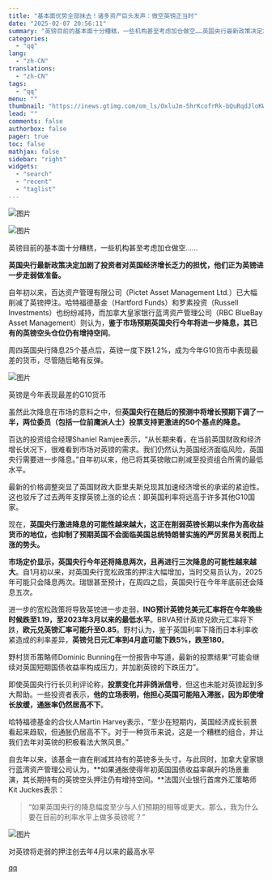 ```yaml
---
title: "基本面优势全部抹去！诸多资产巨头发声：做空英镑正当时"
date: "2025-02-07 20:56:11"
summary: "英镑目前的基本面十分糟糕，一些机构甚至考虑加仓做空……英国央行最新政策决定加剧了投资者对英国经济增长..."
categories:
  - "qq"
lang:
  - "zh-CN"
translations:
  - "zh-CN"
tags:
  - "qq"
menu: ""
thumbnail: "https://inews.gtimg.com/om_ls/OxluJm-5hrKcofrRk-bQuRqdJloKWYByzz4ZT-u3TuDmUAA_640360/0"
lead: ""
comments: false
authorbox: false
pager: true
toc: false
mathjax: false
sidebar: "right"
widgets:
  - "search"
  - "recent"
  - "taglist"
---
```


![图片](https://inews.gtimg.com/om_bt/OUgMU8UtsO4eHFkC4ONvv5iaVaoKTCOqPf74znHtJv-tgAA/641)

![图片](https://inews.gtimg.com/om_bt/OtGo0oCO4k5ScBtVbeRaEcYp3_OCCTIMFOESVubCbvT90AA/641)

英镑目前的基本面十分糟糕，一些机构甚至考虑加仓做空……

**英国央行最新政策决定加剧了投资者对英国经济增长乏力的担忧，他们正为英镑进一步走弱做准备。**

自年初以来，百达资产管理有限公司（Pictet Asset Management Ltd.）已大幅削减了英镑押注。哈特福德基金（Hartford Funds）和罗素投资（Russell Investments）也纷纷减持，而加拿大皇家银行蓝湾资产管理公司（RBC BlueBay Asset Management）则认为，**鉴于市场预期英国央行今年将进一步降息，其已有的英镑空头仓位仍有增持空间**。

周四英国央行降息25个基点后，英镑一度下跌1.2%，成为今年G10货币中表现最差的货币，尽管随后略有反弹。

![图片](https://inews.gtimg.com/om_bt/OyYvvmnsy5v6WyJzrH9bO-oY6kJSFP1SYGGjnu6Q8zaqkAA/641)

英镑是今年表现最差的G10货币

虽然此次降息在市场的意料之中，但**英国央行在随后的预测中将增长预期下调了一半，两位委员（包括一位前鹰派人士）投票支持更激进的50个基点的降息。**

百达的投资组合经理Shaniel Ramjee表示，“从长期来看，在当前英国财政和经济增长状况下，很难看到市场对英镑的需求。我们仍然认为英国经济面临风险，英国央行需要进一步降息。”自年初以来，他已将其英镑敞口削减至投资组合所需的最低水平。

最新的价格调整突显了英国财政大臣里夫斯兑现其加速经济增长的承诺的紧迫性。这也驳斥了过去两年支撑英镑上涨的论点：即英国利率将远高于许多其他G10国家。

现在，**英国央行激进降息的可能性越来越大，这正在削弱英镑长期以来作为高收益货币的地位，也抑制了预期英国不会面临美国总统特朗普实施的严厉贸易关税而上涨的势头。**

**市场定价显示，英国央行今年还将降息两次，且再进行三次降息的可能性越来越大**。自1月初以来，对英国央行宽松政策的押注大幅增加，当时交易员认为，2025年可能只会降息两次。瑞银甚至预计，在周四之后，英国央行在今年年底前还会降息五次。

进一步的宽松政策将导致英镑进一步走弱，**ING预计英镑兑美元汇率将在今年晚些时候跌至1.19，至2023年3月以来的最低水平**。BBVA预计英镑兑欧元汇率将下跌，**欧元兑英镑汇率可能升至0.85**。野村认为，鉴于英国利率下降而日本利率收紧造成的利率差异，**英镑兑日元汇率到4月底可能下跌5%，跌至180**。

野村货币策略师Dominic Bunning在一份报告中写道，最新的投票结果“可能会继续对英国短期国债收益率构成压力，并加剧英镑的下跌压力”。

即使英国央行行长贝利评论称，**投票变化并非鸽派信号**，但这也未能对英镑起到多大帮助。一些投资者表示，**他的立场表明，他担心英国可能陷入滞胀，因为即使增长放缓，通胀率仍然居高不下**。

哈特福德基金的合伙人Martin Harvey表示，“至少在短期内，英国经济成长前景看起来趋软，但通胀仍居高不下。对于一种货币来说，这是一个糟糕的组合，并让我们去年对英镑的积极看法大煞风景。”

自去年以来，该基金一直在削减其持有的英镑多头头寸。与此同时，加拿大皇家银行蓝湾资产管理公司认为，**如果通胀使得年初英国国债收益率飙升的场景重演，其长期持有的英镑空头押注仍有增持空间。**法国兴业银行首席外汇策略师Kit Juckes表示：

> “如果英国央行的降息幅度至少与人们预期的相等或更大。那么，我为什么要在目前的利率水平上做多英镑呢？”

![图片](https://inews.gtimg.com/om_bt/O4fbPGWKRfOjewmmlCgs3ryJk6FduQh7_1gA_3xwXYJ28AA/641)

对英镑将走弱的押注创去年4月以来的最高水平

[qq](https://new.qq.com/rain/a/20250207A08PG200)
